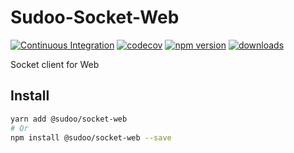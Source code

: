# Sudoo-Socket-Web

[![Continuous Integration](https://github.com/SudoDotDog/Sudoo-Socket-Web/actions/workflows/ci.yml/badge.svg)](https://github.com/SudoDotDog/Sudoo-Socket-Web/actions/workflows/ci.yml)
[![codecov](https://codecov.io/gh/SudoDotDog/Sudoo-Socket-Web/branch/main/graph/badge.svg)](https://codecov.io/gh/SudoDotDog/Sudoo-Socket-Web)
[![npm version](https://badge.fury.io/js/%40sudoo%2Fsocket-web.svg)](https://www.npmjs.com/package/@sudoo/socket-web)
[![downloads](https://img.shields.io/npm/dm/@sudoo/socket-web.svg)](https://www.npmjs.com/package/@sudoo/socket-web)

Socket client for Web

## Install

```sh
yarn add @sudoo/socket-web
# Or
npm install @sudoo/socket-web --save
```
